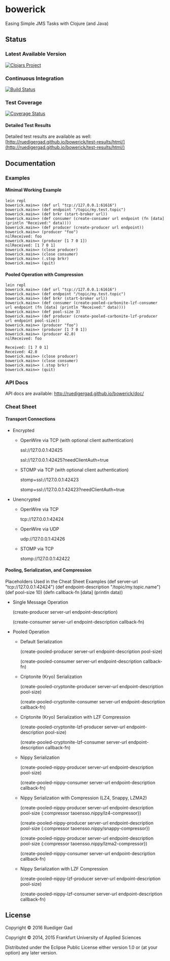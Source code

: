 # bowerick

Easing Simple JMS Tasks with Clojure (and Java)

## Status

### Latest Available Version

[![Clojars Project](https://img.shields.io/clojars/v/bowerick.svg)](https://clojars.org/bowerick)

### Continuous Integration

[![Build Status](https://travis-ci.org/ruedigergad/bowerick.svg?branch=master)](https://travis-ci.org/ruedigergad/bowerick)

### Test Coverage

[![Coverage Status](https://coveralls.io/repos/github/ruedigergad/bowerick/badge.svg?branch=master)](https://coveralls.io/github/ruedigergad/bowerick?branch=master)

#### Detailed Test Results

Detailed test results are available as well:
[http://ruedigergad.github.io/bowerick/test-results/html/](http://ruedigergad.github.io/bowerick/test-results/html/)

## Documentation

### Examples

#### Minimal Working Example

    lein repl
    bowerick.main=> (def url "tcp://127.0.0.1:61616")
    bowerick.main=> (def endpoint "/topic/my.test.topic")
    bowerick.main=> (def brkr (start-broker url))
    bowerick.main=> (def consumer (create-consumer url endpoint (fn [data] (println "Received:" data))))
    bowerick.main=> (def producer (create-producer url endpoint))
    bowerick.main=> (producer "foo")
    nilReceived: foo
    bowerick.main=> (producer [1 7 0 1])
    nilReceived: [1 7 0 1]
    bowerick.main=> (close producer)
    bowerick.main=> (close consumer)
    bowerick.main=> (.stop brkr)
    bowerick.main=> (quit)

#### Pooled Operation with Compression   

    lein repl
    bowerick.main=> (def url "tcp://127.0.0.1:61616")
    bowerick.main=> (def endpoint "/topic/my.test.topic")
    bowerick.main=> (def brkr (start-broker url))
    bowerick.main=> (def consumer (create-pooled-carbonite-lzf-consumer url endpoint (fn [data] (println "Received:" data))))
    bowerick.main=> (def pool-size 3)
    bowerick.main=> (def producer (create-pooled-carbonite-lzf-producer url endpoint pool-size))
    bowerick.main=> (producer "foo")
    bowerick.main=> (producer [1 7 0 1])
    bowerick.main=> (producer 42.0)
    nilReceived: foo

    Received: [1 7 0 1]
    Received: 42.0
    bowerick.main=> (close producer)
    bowerick.main=> (close consumer)
    bowerick.main=> (.stop brkr)
    bowerick.main=> (quit)

### API Docs

API docs are available:
http://ruedigergad.github.io/bowerick/doc/

### Cheat Sheet

#### Transport Connections

* Encrypted
    * OpenWire via TCP (with optional client authentication)

      ssl://127.0.0.1:42425
      
      ssl://127.0.0.1:42425?needClientAuth=true
    * STOMP via TCP (with optional client authentication)
      
      stomp+ssl://127.0.0.1:42423
      
      stomp+ssl://127.0.0.1:42423?needClientAuth=true
* Unencrypted
    * OpenWire via TCP
      
      tcp://127.0.0.1:42424
    * OpenWire via UDP
      
      udp://127.0.0.1:42426
    * STOMP via TCP
      
      stomp://127.0.0.1:42422

#### Pooling, Serialization, and Compression

Placeholders Used in the Cheat Sheet Examples
    (def server-url "tcp://127.0.0.1:42424")
    (def endpoint-description "/topic/my.topic.name")
    (def pool-size 10)
    (defn callback-fn [data] (println data))

* Single Message Operation
  
  (create-producer server-url endpoint-description)
  
  (create-consumer server-url endpoint-description callback-fn)
* Pooled Operation
   * Default Serialization
     
     (create-pooled-producer server-url endpoint-description pool-size)
     
     (create-pooled-consumer server-url endpoint-description callback-fn)
   * Criptonite (Kryo) Serialization
     
     (create-pooled-cryptonite-producer server-url endpoint-description pool-size)
     
     (create-pooled-cryptonite-consumer server-url endpoint-description callback-fn)
   * Criptonite (Kryo) Serialization with LZF Compression
     
     (create-pooled-cryptonite-lzf-producer server-url endpoint-description pool-size)
     
     (create-pooled-cryptonite-lzf-consumer server-url endpoint-description callback-fn)
   * Nippy Serialization
     
     (create-pooled-nippy-producer server-url endpoint-description pool-size)
     
     (create-pooled-nippy-consumer server-url endpoint-description callback-fn)
   * Nippy Serialization with Compression (LZ4, Snappy, LZMA2)
     
     (create-pooled-nippy-producer server-url endpoint-description pool-size {:compressor taoensso.nippy/lz4-compressor})
     
     (create-pooled-nippy-producer server-url endpoint-description pool-size {:compressor taoensso.nippy/snappy-compressor})
     
     (create-pooled-nippy-producer server-url endpoint-description pool-size {:compressor taoensso.nippy/lzma2-compressor})
     
     (create-pooled-nippy-consumer server-url endpoint-description callback-fn)
   * Nippy Serialization with LZF Compression
     
     (create-pooled-nippy-lzf-producer server-url endpoint-description pool-size)
     
     (create-pooled-nippy-lzf-consumer server-url endpoint-description callback-fn)

## License

Copyright © 2016 Ruediger Gad

Copyright © 2014, 2015 Frankfurt University of Applied Sciences

Distributed under the Eclipse Public License either version 1.0 or (at
your option) any later version.

